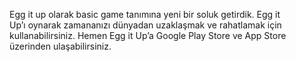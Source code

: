 Egg it up olarak basic game tanımına yeni bir soluk getirdik. Egg it Up’ı oynarak zamananızı dünyadan uzaklaşmak ve rahatlamak için kullanabilirsiniz. Hemen Egg it Up’a Google Play Store ve App Store üzerinden ulaşabilirsiniz.
